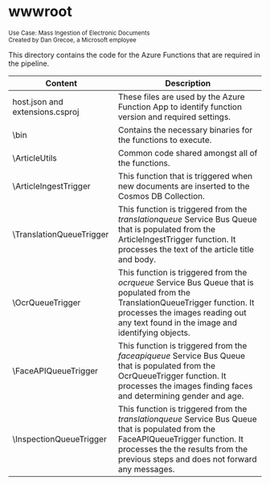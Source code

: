 # wwwroot
<sup>Use Case: Mass Ingestion of Electronic Documents</sup> <br>
<sup>Created by Dan Grecoe, a Microsoft employee</sup>

This directory contains the code for the Azure Functions that are required in the pipeline. 

Content  | Description
---- | ----
host.json and extensions.csproj | These files are used by the Azure Function App to identify function version and required settings.
\bin | Contains the necessary binaries for the functions to execute.
\ArticleUtils | Common code shared amongst all of the functions.
\ArticleIngestTrigger | This function that is triggered when new documents are inserted to the Cosmos DB Collection.
\TranslationQueueTrigger | This function is triggered from the <i>translationqueue</i> Service Bus Queue that is populated from the ArticleIngestTrigger function. It processes the text of the article title and body.
\OcrQueueTrigger | This function is triggered from the <i>ocrqueue</i> Service Bus Queue that is populated from the TranslationQueueTrigger function. It processes the images reading out any text found in the image and identifying objects.
\FaceAPIQueueTrigger | This function is triggered from the <i>faceapiqueue</i> Service Bus Queue that is populated from the OcrQueueTrigger function. It processes the images finding faces and determining gender and age. 
\InspectionQueueTrigger | This function is triggered from the <i>translationqueue</i> Service Bus Queue that is populated from the FaceAPIQueueTrigger function. It processes the the results from the previous steps and does not forward any messages. 
